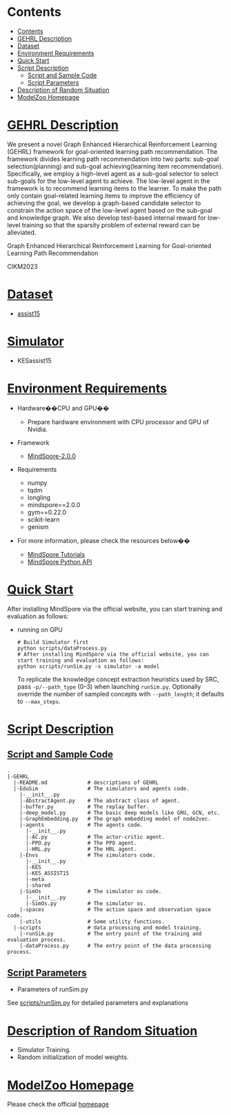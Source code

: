 # Contents

- [Contents](#contents)
- [GEHRL Description](#GEHRL-description)
- [Dataset](#dataset)
- [Environment Requirements](#environment-requirements)
- [Quick Start](#quick-start)
- [Script Description](#script-description)
    - [Script and Sample Code](#script-and-sample-code)
    - [Script Parameters](#script-parameters)
- [Description of Random Situation](#description-of-random-situation)
- [ModelZoo Homepage](#modelzoo-homepage)

# [GEHRL Description](#contents)

We present a novel Graph Enhanced Hierarchical Reinforcement Learning (GEHRL) framework for goal-oriented learning path 
recommendation. The framework divides learning path recommendation into two parts: sub-goal selection(planning) 
and sub-goal achieving(learning item recommendation). Specifically, we employ a high-level agent as a sub-goal selector 
to select sub-goals for the low-level agent to achieve. The low-level agent in the framework is to recommend learning items 
to the learner. To make the path only contain goal-related learning items to improve the efficiency of achieving the goal, 
we develop a graph-based candidate selector to constrain the action space of the low-level agent based on the sub-goal and 
knowledge graph. We also develop test-based internal reward for low-level training so that the sparsity problem of external 
reward can be alleviated.

Graph Enhanced Hierarchical Reinforcement Learning for Goal-oriented Learning Path Recommendation

CIKM2023

# [Dataset](#contents)

- [assist15](https://sites.google.com/site/assistmentsdata/home/2015-assistments-skill-builder-data)

# [Simulator](#contents)

- KESassist15

# [Environment Requirements](#contents)

- Hardware��CPU and GPU��
    - Prepare hardware environment with CPU processor and GPU of Nvidia.
- Framework
    - [MindSpore-2.0.0](https://www.mindspore.cn/install/en)
- Requirements
  - numpy
  - tqdm
  - longling
  - mindspore==2.0.0
  - gym==0.22.0
  - scikit-learn
  - genism
  
- For more information, please check the resources below��
  - [MindSpore Tutorials](https://www.mindspore.cn/tutorials/en/master/index.html)
  - [MindSpore Python API](https://www.mindspore.cn/docs/en/master/api_python/mindspore.html)

# [Quick Start](#contents)

After installing MindSpore via the official website, you can start training and evaluation as follows:

- running on GPU

  ```shell
  # Build Simulator first
  python scripts/dataProcess.py
  # After installing MindSpore via the official website, you can start training and evaluation as follows:
  python scripts/runSim.py -s simulator -a model
  ```

  To replicate the knowledge concept extraction heuristics used by SRC, pass
  ``-p/--path_type`` (0–3) when launching ``runSim.py``. Optionally override the
  number of sampled concepts with ``--path_length``; it defaults to ``--max_steps``.
# [Script Description](#contents)

## [Script and Sample Code](#contents)

```text 
.
|-GEHRL
  |-README.md             # descriptions of GEHRL
  |-EduSim                # The simulators and agents code.
    |-__init__.py
    |-AbstractAgent.py    # The abstract class of agent.
    |-buffer.py           # The replay buffer.
    |-deep_model.py       # The basic deep models like GRU, GCN, etc.
    |-GraphEmbedding.py   # The graph embedding model of node2vec.
    |-agents              # The agents code.
      |-__init__.py
      |-AC.py             # The actor-critic agent.
      |-PPO.py            # The PPO agent.
      |-HRL.py            # The HRL agent.
    |-Envs                # The simulators code.
      |-__init__.py
      |-KES
      |-KES_ASSIST15
      |-meta
      |-shared
    |-SimOs               # The simulator os code.
      |-__init__.py
      |-SimOs.py          # The simulator os.
    |-spaces              # The action space and observation space code.
    |-utils               # Some utility functions.
  |-scripts               # data processing and model training.
    |-runSim.py           # The entry point of the training and evaluation process.
    |-dataProcess.py      # The entry point of the data processing process.
```
## [Script Parameters](#contents)

- Parameters of runSim.py

See [scripts/runSim.py](./scripts/runSim.py) for detailed parameters and explanations


[//]: # (# [Model Description]&#40;#contents&#41;)

[//]: # ()
[//]: # (## [Performance]&#40;#contents&#41;)

[//]: # ()
[//]: # (### Training Performance)

[//]: # ()
[//]: # (| Parameters          | GPU                                                                                                                        |)

[//]: # (|---------------------|----------------------------------------------------------------------------------------------------------------------------|)

[//]: # (| Resource            | AMD Ryzen 2990WX 32-Core Processor;256G Memory;NVIDIA GeForce 2080Ti                                                       |)

[//]: # (| uploaded Date       | 12/31/2023 &#40;month/day/year&#41;                                                                                                |)

[//]: # (| MindSpore Version   | 2.0.0                                                                                                                      |)

[//]: # (| Dataset             | assist15                                                                                                                   |)

[//]: # (| Simulator           | KESassist15                                                                                                                |)

[//]: # (| Training Parameters | max_steps=20, max_episode_num=15000, lr=1e-5                                                                               |)

[//]: # (| Optimizer           | Adam                                                                                                                       |)

[//]: # (| Loss Function       | Policy Gradient                                                                                                            |)

[//]: # (| Outputs             | Reward                                                                                                                     |)

[//]: # (| Results             | Based on simulator training, it has strong randomness. The comparison of different baselines can be referred to the paper. |)

[//]: # (| Per Step Time       | 54.97 ms                                                                                                                   |)

[//]: # ()
[//]: # (### Inference Performance)

[//]: # ()
[//]: # (| Parameters        | GPU                                                                                                                         |)

[//]: # (|-------------------|-----------------------------------------------------------------------------------------------------------------------------|)

[//]: # (| Resource          | AMD Ryzen 2990WX 32-Core Processor;256G Memory;NVIDIA GeForce 2080Ti                                                        |)

[//]: # (| uploaded Date     | 01/15/2023 &#40;month/day/year&#41;                                                                                                 |)

[//]: # (| MindSpore Version | 1.9.10                                                                                                                      |)

[//]: # (| Dataset           | assist09, junyi                                                                                                             |)

[//]: # (| Simulator         | DKT, CoKT                                                                                                                   |)

[//]: # (| Outputs           | Reward                                                                                                                      |)

[//]: # (| Results           | Based on simulator training, it has strong randomness. The comparison of different baselines can be referred to the paper.  |)

[//]: # (| Per Step Time     | 40.61 ms                                                                                                                    |)

# [Description of Random Situation](#contents)

- Simulator Training.
- Random initialization of model weights.

# [ModelZoo Homepage](#contents)

 Please check the official [homepage](https://gitee.com/mindspore/models)
